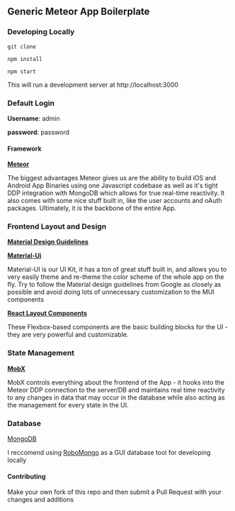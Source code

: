 ## Generic Meteor App Boilerplate

### Developing Locally

```
git clone
```

```
npm install
```

```
npm start
```

This will run a development server at http://localhost:3000

### Default Login

**Username**: admin

**password**: password

#### Framework

[**Meteor**](https://www.meteor.com/)

The biggest advantages Meteor gives us are the ability to build iOS and Android App Binaries using one Javascript codebase as well as it's tight DDP integration with MongoDB which allows for true
real-time reactivity. It also comes with some nice stuff built in, like the user accounts and oAuth packages. Ultimately, it is the backbone of the entire App.

### Frontend Layout and Design

[**Material Design Guidelines**](https://material.io/guidelines/)

[**Material-Ui**](http://www.material-ui.com/#/)

Material-UI is our UI Kit, it has a ton of great stuff built in, and allows you to very easily theme and re-theme the color scheme of the whole app on the fly. Try to follow the Material design
guidelines from Google as closely as possible and avoid doing lots of unnecessary customization to the MUI components

[**React Layout Components**](https://github.com/rofrischmann/react-layout-components)

These Flexbox-based components are the basic building blocks for the UI - they are very powerful and customizable.

### State Management

[**MobX**](https://mobx.js.org/)

MobX controls everything about the frontend of the App - it hooks into the Meteor DDP connection to the server/DB and maintains real time reactivity to any changes in data that may occur in the
database while also acting as the management for every state in the UI.

### Database

[MongoDB](https://www.mongodb.com/)

I reccomend using [RoboMongo](https://robomongo.org/) as a GUI database tool for developing locally

#### Contributing

Make your own fork of this repo and then submit a Pull Request with your changes and additions
